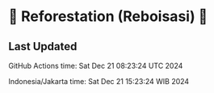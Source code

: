 
# 🌳 Reforestation (Reboisasi) 🌲

## Last Updated

GitHub Actions time: Sat Dec 21 08:23:24 UTC 2024

Indonesia/Jakarta time: Sat Dec 21 15:23:24 WIB 2024

